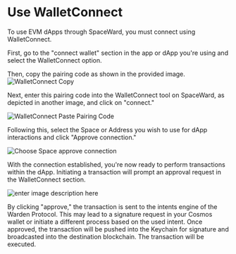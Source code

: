 ﻿---
sidebar_position: 7
---

# Use WalletConnect

To use EVM dApps through SpaceWard, you must connect using WalletConnect.

First, go to the "connect wallet" section in the app or dApp you're using and select the WalletConnect option.

Then, copy the pairing code as shown in the provided image.
![WalletConnect Copy](https://i.ibb.co/pf957KY/wc-copy.png)

Next, enter this pairing code into the WalletConnect tool on SpaceWard, as depicted in another image, and click on "connect."

![WalletConnect Paste Pairing Code](https://i.ibb.co/9wyKgYn/wc-paste.png)

Following this, select the Space or Address you wish to use for dApp interactions and click "Approve connection."

![Choose Space approve connection](https://i.ibb.co/DMBF2z4/wc-choose-space.png)

With the connection established, you're now ready to perform transactions within the dApp. Initiating a transaction will prompt an approval request in the WalletConnect section. 

![enter image description here](https://i.ibb.co/nR6sdNL/wc-approve.png)

By clicking "approve," the transaction is sent to the intents engine of the Warden Protocol. This may lead to a signature request in your Cosmos wallet or initiate a different process based on the used intent. Once approved, the transaction will be pushed into the Keychain for signature and broadcasted into the destination blockchain. The transaction will be executed. 
